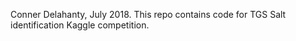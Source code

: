 Conner Delahanty, July 2018. 
This repo contains code for TGS Salt identification Kaggle competition.
